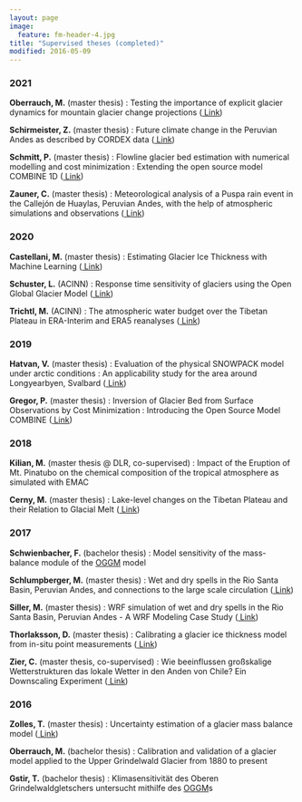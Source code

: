 ```yaml
---
layout: page
image:
  feature: fm-header-4.jpg
title: "Supervised theses (completed)"
modified: 2016-05-09
---
```


### 2021

**Oberrauch, M.** (master thesis)
: Testing the importance of explicit glacier dynamics for mountain glacier change projections ([<i class="fa fa-file-pdf-o" aria-hidden="true"></i> Link](https://diglib.uibk.ac.at/ulbtirolhs/content/titleinfo/5878449))

**Schirmeister, Z.** (master thesis)
: Future climate change in the Peruvian Andes as described by CORDEX data ([<i class="fa fa-file-pdf-o" aria-hidden="true"></i> Link](https://diglib.uibk.ac.at/ulbtirolhs/content/titleinfo/5884055))

**Schmitt, P.** (master thesis)
: Flowline glacier bed estimation with numerical modelling and cost minimization : Extending the open source model COMBINE 1D ([<i class="fa fa-file-pdf-o" aria-hidden="true"></i> Link](https://diglib.uibk.ac.at/ulbtirolhs/content/titleinfo/6139027))

**Zauner, C.** (master thesis)
: Meteorological analysis of a Puspa rain event in the Callejón de Huaylas, Peruvian Andes, with the help of atmospheric simulations and observations ([<i class="fa fa-file-pdf-o" aria-hidden="true"></i> Link](https://diglib.uibk.ac.at/ulbtirolhs/content/titleinfo/5548678))

### 2020

**Castellani, M.** (master thesis)
: Estimating Glacier Ice Thickness with Machine Learning ([<i class="fa fa-file-pdf-o" aria-hidden="true"></i> Link](https://diglib.uibk.ac.at/urn:nbn:at:at-ubi:1-60115))

**Schuster, L.** (ACINN)
: Response time sensitivity of glaciers using the Open Global Glacier Model ([<i class="fa fa-file-pdf-o" aria-hidden="true"></i> Link](https://diglib.uibk.ac.at/ulbtirolhs/content/titleinfo/4864453))

**Trichtl, M.** (ACINN)
: The atmospheric water budget over the Tibetan Plateau in ERA-Interim and ERA5 reanalyses ([<i class="fa fa-file-pdf-o" aria-hidden="true"></i> Link](https://diglib.uibk.ac.at/ulbtirolhs/content/titleinfo/4888002))

### 2019

**Hatvan, V.** (master thesis)
: Evaluation of the physical SNOWPACK model under arctic conditions : An applicability study for the area around Longyearbyen, Svalbard ([<i class="fa fa-file-pdf-o" aria-hidden="true"></i> Link](http://diglib.uibk.ac.at/ulbtirolhs/content/titleinfo/3584652))

**Gregor, P.** (master thesis)
: Inversion of Glacier Bed from Surface Observations by Cost Minimization : Introducing the Open Source Model COMBINE ([<i class="fa fa-file-pdf-o" aria-hidden="true"></i> Link](http://diglib.uibk.ac.at/ulbtirolhs/content/titleinfo/3086935))

### 2018

**Kilian, M.** (master thesis @ DLR, co-supervised)
: Impact of the Eruption of Mt. Pinatubo on the chemical composition of the tropical atmosphere as simulated with EMAC

**Cerny, M.** (master thesis)
: Lake-level changes on the Tibetan Plateau and their Relation to Glacial Melt ([<i class="fa fa-file-pdf-o" aria-hidden="true"></i> Link](http://diglib.uibk.ac.at/ulbtirolhs/content/titleinfo/2347464))

### 2017

**Schwienbacher, F.** (bachelor thesis)
: Model sensitivity of the mass-balance module of the [OGGM](http://oggm.org/) model

**Schlumpberger, M.** (master thesis)
: Wet and dry spells in the Rio Santa Basin, Peruvian Andes, and connections to the large scale circulation ([<i class="fa fa-file-pdf-o" aria-hidden="true"></i> Link](http://diglib.uibk.ac.at/urn:nbn:at:at-ubi:1-6985))

**Siller, M.** (master thesis)
: WRF simulation of wet and dry spells in the Rio Santa Basin, Peruvian Andes - A WRF Modeling Case Study ([<i class="fa fa-file-pdf-o" aria-hidden="true"></i> Link](http://diglib.uibk.ac.at/urn:nbn:at:at-ubi:1-7816))

**Thorlaksson, D.** (master thesis)
: Calibrating a glacier ice thickness model from in-situ point measurements ([<i class="fa fa-file-pdf-o" aria-hidden="true"></i> Link](http://diglib.uibk.ac.at/urn:nbn:at:at-ubi:1-7259))

**Zier, C.** (master thesis, co-supervised)
: Wie beeinflussen großskalige Wetterstrukturen das lokale Wetter in den Anden von Chile? Ein Downscaling Experiment ([<i class="fa fa-file-pdf-o" aria-hidden="true"></i> Link](http://diglib.uibk.ac.at/urn:nbn:at:at-ubi:1-7092))


### 2016

**Zolles, T.** (master thesis)
: Uncertainty estimation of a glacier mass balance model ([<i class="fa fa-file-pdf-o" aria-hidden="true"></i> Link](http://diglib.uibk.ac.at/urn:nbn:at:at-ubi:1-5240))

**Oberrauch, M.** (bachelor thesis)
: Calibration and validation of a glacier model applied to the Upper Grindelwald Glacier from 1880 to present

**Gstir, T.**  (bachelor thesis)
: Klimasensitivität des Oberen Grindelwaldgletschers untersucht mithilfe des [OGGM](http://oggm.org/)s
